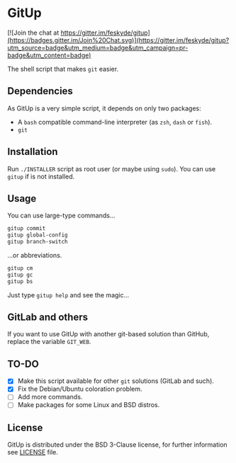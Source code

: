 # GitUp

[![Join the chat at https://gitter.im/feskyde/gitup](https://badges.gitter.im/Join%20Chat.svg)](https://gitter.im/feskyde/gitup?utm_source=badge&utm_medium=badge&utm_campaign=pr-badge&utm_content=badge)

The shell script that makes `git` easier.

## Dependencies

As GitUp is a very simple script, it depends on only two packages:

- A `bash` compatible command-line interpreter (as `zsh`, `dash` or `fish`).
- `git`

## Installation

Run `./INSTALLER` script as root user (or maybe using `sudo`).
You can use `gitup` if is not installed.

## Usage

You can use large-type commands...

```sh
gitup commit
gitup global-config
gitup branch-switch
```

...or abbreviations.

```sh
gitup cm
gitup gc
gitup bs
```

Just type `gitup help` and see the magic...

## GitLab and others

If you want to use GitUp with another git-based solution than GitHub, replace the variable `GIT_WEB`.

## TO-DO

- [x] Make this script available for other `git` solutions (GitLab and such).
- [x] Fix the Debian/Ubuntu coloration problem.
- [ ] Add more commands.
- [ ] Make packages for some Linux and BSD distros.

## License

GitUp is distributed under the BSD 3-Clause license, for further information see [LICENSE](https://github.com/feskyde/gitup/blob/master/LICENSE) file.

